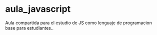 # aula_javascript
Aula compartida para el estudio de JS como lenguaje de programacion base para estudiantes..
